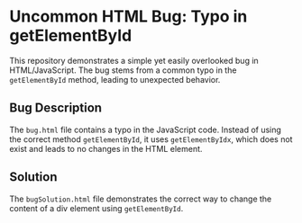 # Uncommon HTML Bug: Typo in getElementById

This repository demonstrates a simple yet easily overlooked bug in HTML/JavaScript. The bug stems from a common typo in the `getElementById` method, leading to unexpected behavior. 

## Bug Description

The `bug.html` file contains a typo in the JavaScript code. Instead of using the correct method `getElementById`, it uses `getElementByIdx`, which does not exist and leads to no changes in the HTML element.

## Solution

The `bugSolution.html` file demonstrates the correct way to change the content of a div element using `getElementById`.